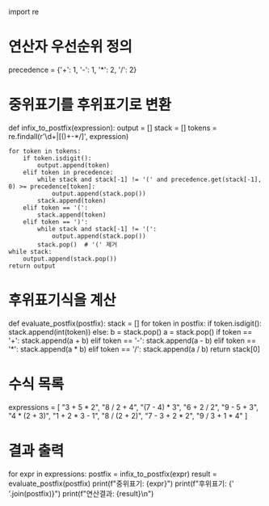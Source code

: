 import re

# 연산자 우선순위 정의
precedence = {'+': 1, '-': 1, '*': 2, '/': 2}

# 중위표기를 후위표기로 변환
def infix_to_postfix(expression):
    output = []
    stack = []
    tokens = re.findall(r'\d+|[()+\-*/]', expression)

    for token in tokens:
        if token.isdigit():
            output.append(token)
        elif token in precedence:
            while stack and stack[-1] != '(' and precedence.get(stack[-1], 0) >= precedence[token]:
                output.append(stack.pop())
            stack.append(token)
        elif token == '(':
            stack.append(token)
        elif token == ')':
            while stack and stack[-1] != '(':
                output.append(stack.pop())
            stack.pop()  # '(' 제거
    while stack:
        output.append(stack.pop())
    return output

# 후위표기식을 계산
def evaluate_postfix(postfix):
    stack = []
    for token in postfix:
        if token.isdigit():
            stack.append(int(token))
        else:
            b = stack.pop()
            a = stack.pop()
            if token == '+': stack.append(a + b)
            elif token == '-': stack.append(a - b)
            elif token == '*': stack.append(a * b)
            elif token == '/': stack.append(a / b)
    return stack[0]

# 수식 목록
expressions = [
    "3 + 5 * 2",
    "8 / 2 + 4",
    "(7 - 4) * 3",
    "6 + 2 / 2",
    "9 - 5 + 3",
    "4 * (2 + 3)",
    "1 + 2 * 3 - 1",
    "8 / (2 + 2)",
    "7 - 3 + 2 * 2",
    "9 / 3 + 1 * 4"
]

# 결과 출력
for expr in expressions:
    postfix = infix_to_postfix(expr)
    result = evaluate_postfix(postfix)
    print(f"중위표기: {expr}")
    print(f"후위표기: {' '.join(postfix)}")
    print(f"연산결과: {result}\n")
